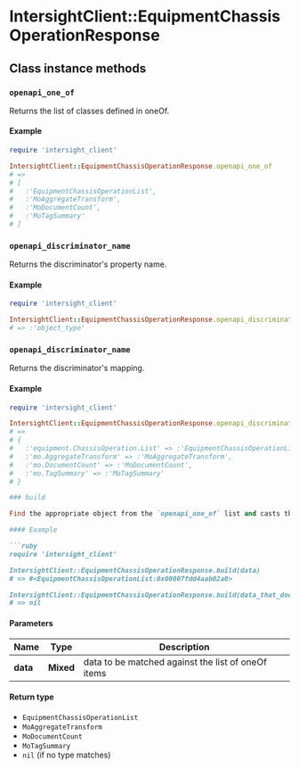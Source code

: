 # IntersightClient::EquipmentChassisOperationResponse

## Class instance methods

### `openapi_one_of`

Returns the list of classes defined in oneOf.

#### Example

```ruby
require 'intersight_client'

IntersightClient::EquipmentChassisOperationResponse.openapi_one_of
# =>
# [
#   :'EquipmentChassisOperationList',
#   :'MoAggregateTransform',
#   :'MoDocumentCount',
#   :'MoTagSummary'
# ]
```

### `openapi_discriminator_name`

Returns the discriminator's property name.

#### Example

```ruby
require 'intersight_client'

IntersightClient::EquipmentChassisOperationResponse.openapi_discriminator_name
# => :'object_type'
```

### `openapi_discriminator_name`

Returns the discriminator's mapping.

#### Example

```ruby
require 'intersight_client'

IntersightClient::EquipmentChassisOperationResponse.openapi_discriminator_mapping
# =>
# {
#   :'equipment.ChassisOperation.List' => :'EquipmentChassisOperationList',
#   :'mo.AggregateTransform' => :'MoAggregateTransform',
#   :'mo.DocumentCount' => :'MoDocumentCount',
#   :'mo.TagSummary' => :'MoTagSummary'
# }

### build

Find the appropriate object from the `openapi_one_of` list and casts the data into it.

#### Example

```ruby
require 'intersight_client'

IntersightClient::EquipmentChassisOperationResponse.build(data)
# => #<EquipmentChassisOperationList:0x00007fdd4aab02a0>

IntersightClient::EquipmentChassisOperationResponse.build(data_that_doesnt_match)
# => nil
```

#### Parameters

| Name | Type | Description |
| ---- | ---- | ----------- |
| **data** | **Mixed** | data to be matched against the list of oneOf items |

#### Return type

- `EquipmentChassisOperationList`
- `MoAggregateTransform`
- `MoDocumentCount`
- `MoTagSummary`
- `nil` (if no type matches)

